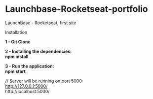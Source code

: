 # Launchbase-Rocketseat-portfolio
LaunchBase - Rocketseat, first site

Installation

**1 - Git Clone**  
  
**2 - Installing the dependencies:**  
**npm install**  
  
**3 - Run the application:**  
**npm start**
  
 // Server will be running on port 5000:    
 http://127.0.0.1:5000/  
 http://localhost:5000/
  
  

